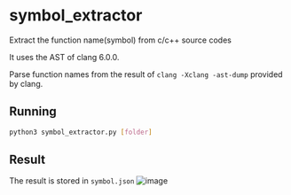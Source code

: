 # symbol_extractor
Extract the function name(symbol) from c/c++ source codes

It uses the AST of clang 6.0.0.

Parse function names from the result of ```clang -Xclang -ast-dump``` provided by clang.

## Running
```sh
python3 symbol_extractor.py [folder]
```

## Result
The result is stored in ```symbol.json```
![image](https://user-images.githubusercontent.com/48425176/143532611-db74d1db-1f59-483e-ac89-87dc62328b65.png)
